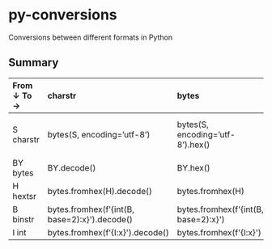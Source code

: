 # py-conversions
Conversions between different formats in Python

## Summary

|From ↓ To →|charstr|bytes|hexstr|binstr|int|
|:----------|:------|:----|:-----|:-----|:--|
|S charstr|bytes(S, encoding=’utf-8’)|bytes(S, encoding=’utf-8’).hex()|f"{int(bytes(S, encoding='utf-8').hex(), base=16):b}"|int(bytes(S, encoding='utf-8').hex(), base=16)|
BY bytes|BY.decode()|BY.hex()|f'{int(BY.hex(), base=16):b}'|int(BY.hex(), base=16)|
H hextsr|bytes.fromhex(H).decode()|bytes.fromhex(H)|f'{int(H, base=16):b}'|int(H, base=16)|
B binstr|bytes.fromhex(f'{int(B, base=2):x}').decode()|bytes.fromhex(f'{int(B, base=2):x}')|f'{int(B, base=2):x}'|int(B, base=2)|
I int|bytes.fromhex(f'{I:x}').decode()|bytes.fromhex(f'{I:x}')|f'{I:x}'|f'{I:b}'|
